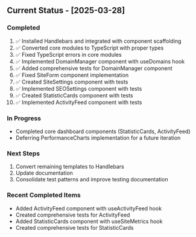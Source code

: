 ## Current Status - [2025-03-28]

### Completed
1. ✅ Installed Handlebars and integrated with component scaffolding
2. ✅ Converted core modules to TypeScript with proper types
3. ✅ Fixed TypeScript errors in core modules
4. ✅ Implemented DomainManager component with useDomains hook
5. ✅ Added comprehensive tests for DomainManager component
6. ✅ Fixed SiteForm component implementation
7. ✅ Created SiteSettings component with tests
8. ✅ Implemented SEOSettings component with tests
9. ✅ Created StatisticCards component with tests
10. ✅ Implemented ActivityFeed component with tests

### In Progress
- Completed core dashboard components (StatisticCards, ActivityFeed)
- Deferring PerformanceCharts implementation for a future iteration

### Next Steps
1. Convert remaining templates to Handlebars
2. Update documentation
3. Consolidate test patterns and improve testing documentation

### Recent Completed Items
- Added ActivityFeed component with useActivityFeed hook
- Created comprehensive tests for ActivityFeed
- Added StatisticCards component with useSiteMetrics hook
- Created comprehensive tests for StatisticCards
